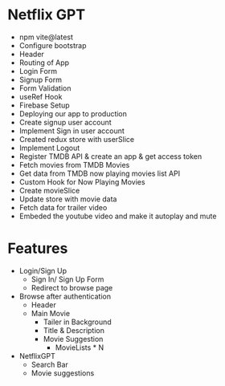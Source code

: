 # Netflix GPT

- npm vite@latest
- Configure bootstrap
- Header
- Routing of App
- Login Form
- Signup Form
- Form Validation
- useRef Hook
- Firebase Setup
- Deploying our app to production
- Create signup user account
- Implement Sign in user account
- Created redux store with userSlice
- Implement Logout 
- Register TMDB API & create an app & get access token
- Fetch movies from TMDB Movies
- Get data from TMDB now playing movies list API
- Custom Hook for Now Playing Movies
- Create movieSlice
- Update store with movie data
- Fetch data for trailer video
- Embeded the youtube video and make it autoplay and mute

# Features

- Login/Sign Up
    - Sign In/ Sign Up Form
    - Redirect to browse page
- Browse after authentication
    - Header
    - Main Movie
       - Tailer in Background
       - Title & Description
       - Movie Suggestion
            - MovieLists * N
- NetflixGPT
    - Search Bar  
    - Movie suggestions         